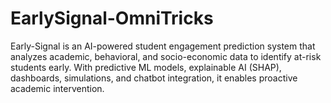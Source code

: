 # EarlySignal-OmniTricks
Early-Signal is an AI-powered student engagement prediction system that analyzes academic, behavioral, and socio-economic data to identify at-risk students early. With predictive ML models, explainable AI (SHAP), dashboards, simulations, and chatbot integration, it enables proactive academic intervention.
